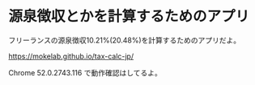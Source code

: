 # 源泉徴収とかを計算するためのアプリ
フリーランスの源泉徴収10.21%(20.48%)を計算するためのアプリだよ。

https://mokelab.github.io/tax-calc-jp/

Chrome 52.0.2743.116 で動作確認はしてるよ。

